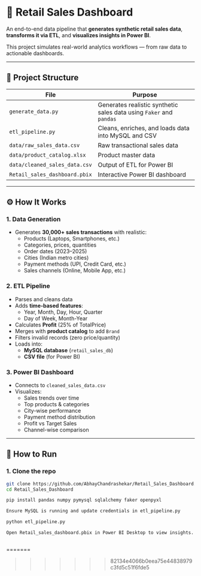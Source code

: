 # 🛒 Retail Sales Dashboard

An end-to-end data pipeline that **generates synthetic retail sales data**, **transforms it via ETL**, and **visualizes insights in Power BI**.

This project simulates real-world analytics workflows — from raw data to actionable dashboards.

---

## 📁 Project Structure

| File                          | Purpose                                                             |
| ----------------------------- | ------------------------------------------------------------------- |
| `generate_data.py`            | Generates realistic synthetic sales data using `Faker` and `pandas` |
| `etl_pipeline.py`             | Cleans, enriches, and loads data into MySQL and CSV                 |
| `data/raw_sales_data.csv`     | Raw transactional sales data                                        |
| `data/product_catalog.xlsx`   | Product master data                                                 |
| `data/cleaned_sales_data.csv` | Output of ETL for Power BI                                          |
| `Retail_sales_dashboard.pbix` | Interactive Power BI dashboard                                      |

---

## ⚙️ How It Works

### 1. **Data Generation**

- Generates **30,000+ sales transactions** with realistic:
  - Products (Laptops, Smartphones, etc.)
  - Categories, prices, quantities
  - Order dates (2023–2025)
  - Cities (Indian metro cities)
  - Payment methods (UPI, Credit Card, etc.)
  - Sales channels (Online, Mobile App, etc.)

### 2. **ETL Pipeline**

- Parses and cleans data
- Adds **time-based features**:
  - Year, Month, Day, Hour, Quarter
  - Day of Week, Month-Year
- Calculates **Profit** (25% of TotalPrice)
- Merges with **product catalog** to add `Brand`
- Filters invalid records (zero price/quantity)
- Loads into:
  - **MySQL database** (`retail_sales_db`)
  - **CSV file** (for Power BI)

### 3. **Power BI Dashboard**

- Connects to `cleaned_sales_data.csv`
- Visualizes:
  - Sales trends over time
  - Top products & categories
  - City-wise performance
  - Payment method distribution
  - Profit vs Target Sales
  - Channel-wise comparison

---

## 🚀 How to Run

### 1. Clone the repo

```bash
git clone https://github.com/AbhayChandrashekar/Retail_Sales_Dashboard.git
cd Retail_Sales_Dashboard

pip install pandas numpy pymysql sqlalchemy faker openpyxl

Ensure MySQL is running and update credentials in etl_pipeline.py

python etl_pipeline.py

Open Retail_sales_dashboard.pbix in Power BI Desktop to view insights.



```

=======

> > > > > > > 82134e4066b0eea75e44838979c3fd5c51f6fde5
